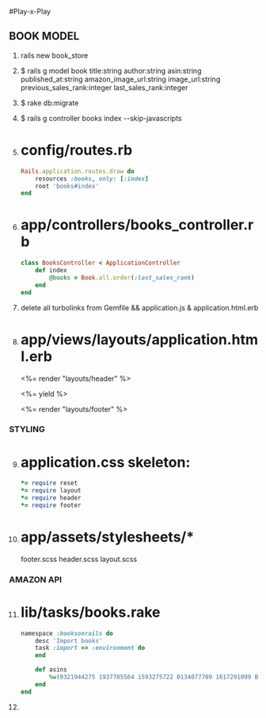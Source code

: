 #Play-x-Play

## BOOK MODEL
1. rails new book_store

2. $ rails g model book title:string author:string asin:string published_at:string amazon_image_url:string image_url:string previous_sales_rank:integer last_sales_rank:integer

3. $ rake db:migrate

4. $ rails g controller books index --skip-javascripts

5. # config/routes.rb

    ```ruby
    Rails.application.routes.draw do
        resources :books, only: [:index]
        root 'books#index'
    end
    ```

6. # app/controllers/books_controller.rb
    ```ruby
    class BooksController < ApplicationController
        def index
            @books = Book.all.order(:last_sales_rank)
        end
    end
    ```

7. delete all turbolinks from Gemfile && application.js & application.html.erb

8. # app/views/layouts/application.html.erb

    <%= render "layouts/header" %>

    <section class="app-cont">
    <%= yield %>
    </section>

    <%= render "layouts/footer" %>

### STYLING
9. # application.css skeleton:
    ```ruby
    *= require reset
    *= require layout
    *= require header
    *= require footer
    ```

10. # app/assets/stylesheets/*
    footer.scss
    header.scss
    layout.scss


### AMAZON API

11. # lib/tasks/books.rake
    ```ruby
    namespace :booksonrails do
        desc 'Import books'
        task :import => :environment do
        end

        def asins
            %w(0321944275 1937785564 1593275722 0134077709 1617291099 B00QW597D8 0692364218 1937785556 B00QK2T1SY 1941222196 B00YPU5MGS B0127BVV8Y 0321659368 B012O6PJMG B012BB0G2W 1491910852 B00NKML6JE 1491054484)
        end
    end
    ```

12. 
